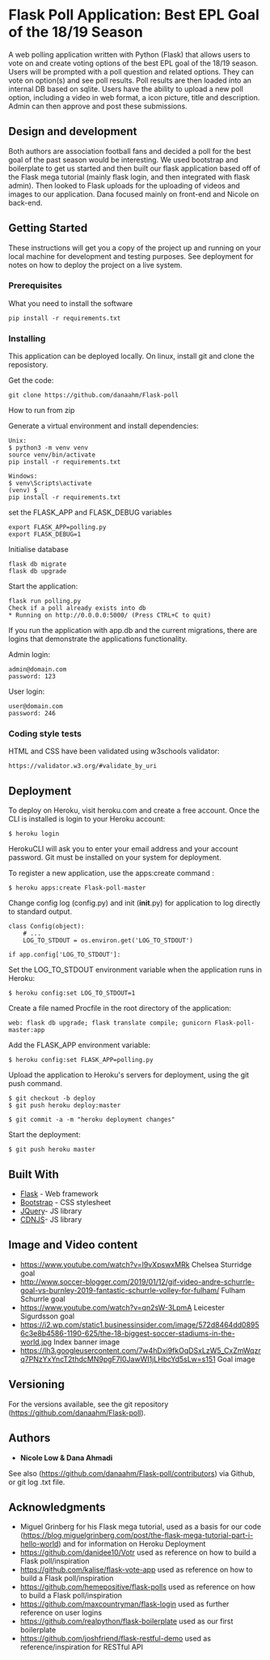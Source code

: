 # Flask Poll Application: Best EPL Goal of the 18/19 Season

A web polling application written with Python (Flask) that allows users to vote on and create voting options of the best EPL goal of the 18/19 season. Users will be prompted with a poll question and related options. They can vote on option(s) and see poll results. Poll results are then loaded into an internal DB based on sqlite. Users have the ability to upload a new poll option, including a video in web format, a icon picture, title and description. Admin can then approve and post these submissions.

## Design and development

Both authors are association football fans and decided a poll for the best goal of the past season would be interesting. We used bootstrap and boilerplate to get us started and then built our flask application based off of the Flask mega tutorial (mainly flask login, and then integrated with flask admin). Then looked to Flask uploads for the uploading of videos and images to our application. Dana focused mainly on front-end and Nicole on back-end.

## Getting Started

These instructions will get you a copy of the project up and running on your local machine for development and testing purposes. See deployment for notes on how to deploy the project on a live system.

### Prerequisites

What you need to install the software

```
pip install -r requirements.txt
```

### Installing

This application can be deployed locally. On linux, install git and clone the reposistory.

Get the code:
```
git clone https://github.com/danaahm/Flask-poll
```
How to run from zip

Generate a virtual environment and install dependencies:
```
Unix:
$ python3 -m venv venv
source venv/bin/activate
pip install -r requirements.txt

Windows:
$ venv\Scripts\activate
(venv) $ _
pip install -r requirements.txt
```

set the FLASK_APP and FLASK_DEBUG variables
```
export FLASK_APP=polling.py
export FLASK_DEBUG=1
```

Initialise database

```
flask db migrate
flask db upgrade
```

Start the application:
```
flask run polling.py
Check if a poll already exists into db
* Running on http://0.0.0.0:5000/ (Press CTRL+C to quit)
```


If you run the application with app.db and the current migrations, there are logins that
demonstrate the applications functionality.

Admin login:
```
admin@domain.com
password: 123
```
User login:
```
user@domain.com
password: 246
```

### Coding style tests

HTML and CSS have been validated using w3schools validator:

```
https://validator.w3.org/#validate_by_uri
```

## Deployment

To deploy on Heroku, visit heroku.com and create a free account.
Once the CLI is installed is login to your Heroku account:

```
$ heroku login
```

HerokuCLI will ask you to enter your email address and your account password.
Git must be installed on your system for deployment.

To register a new application, use the apps:create command :
```
$ heroku apps:create Flask-poll-master
```

Change config log (config.py) and init (__init__.py) for application to log directly to standard output.
```
class Config(object):
    # ...
    LOG_TO_STDOUT = os.environ.get('LOG_TO_STDOUT')
```
```
if app.config['LOG_TO_STDOUT']:
```
Set the LOG_TO_STDOUT environment variable when the application runs in Heroku:
```
$ heroku config:set LOG_TO_STDOUT=1
```

Create a file named Procfile in the root directory of the application:
```
web: flask db upgrade; flask translate compile; gunicorn Flask-poll-master:app
```
Add the FLASK_APP environment variable:
```
$ heroku config:set FLASK_APP=polling.py
```

Upload the application to Heroku's servers for deployment, using the git push command.
```
$ git checkout -b deploy
$ git push heroku deploy:master
```

```
$ git commit -a -m "heroku deployment changes"
```
Start the deployment:
```
$ git push heroku master
```

## Built With

* [Flask](http://flask.pocoo.org/) - Web framework
* [Bootstrap](https://maxcdn.bootstrapcdn.com/bootstrap/4.0.0/css/bootstrap.min.css) - CSS stylesheet
* [JQuery](https://code.jquery.com/jquery-3.2.1.slim.min.js)- JS library
* [CDNJS](https://cdnjs.cloudflare.com/ajax/libs/popper.js/1.12.9/umd/popper.min.js)- JS library

## Image and Video content
* https://www.youtube.com/watch?v=I9vXpswxMRk Chelsea Sturridge goal
* http://www.soccer-blogger.com/2019/01/12/gif-video-andre-schurrle-goal-vs-burnley-2019-fantastic-schurrle-volley-for-fulham/ Fulham Schurrle goal
* https://www.youtube.com/watch?v=qn2sW-3LpmA Leicester Sigurdsson goal
* https://i2.wp.com/static1.businessinsider.com/image/572d8464dd08956c3e8b4586-1190-625/the-18-biggest-soccer-stadiums-in-the-world.jpg Index banner image
* https://lh3.googleusercontent.com/7w4hDxi9fkOqDSxLzW5_CxZmWqzrq7PNzYxYncT2thdcMN9pgF7I0JawWI1jLHbcYd5sLw=s151 Goal image

## Versioning

For the versions available, see the git repository (https://github.com/danaahm/Flask-poll).

## Authors

* **Nicole Low & Dana Ahmadi** 

See also (https://github.com/danaahm/Flask-poll/contributors) via Github, or git log .txt file.

## Acknowledgments
* Miguel Grinberg for his Flask mega tutorial, used as a basis for our code (https://blog.miguelgrinberg.com/post/the-flask-mega-tutorial-part-i-hello-world) and for information on Heroku Deployment
* https://github.com/danidee10/Votr used as reference on how to build a Flask poll/inspiration
* https://github.com/kalise/flask-vote-app used as reference on how to build a Flask poll/inspiration
* https://github.com/hemepositive/flask-polls used as reference on how to build a Flask poll/inspiration
* https://github.com/maxcountryman/flask-login used as further reference on user logins
* https://github.com/realpython/flask-boilerplate used as our first boilerplate
* https://github.com/joshfriend/flask-restful-demo used as reference/inspiration for RESTful API
